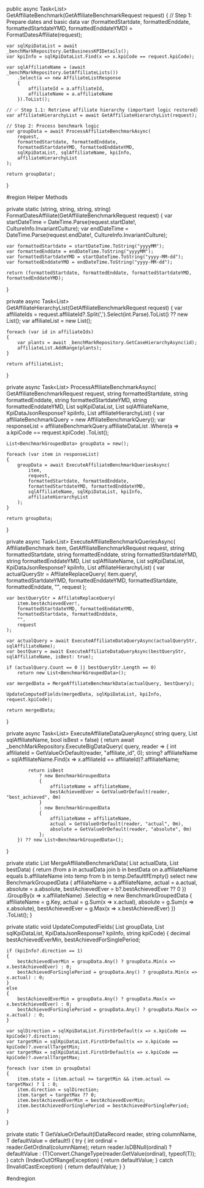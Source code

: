 public async Task<List<BenchmarkGroupedData>> GetAffiliateBenchmark(GetAffiliateBenchmarkRequest request)
{
    // Step 1: Prepare dates and basic data
    var (formattedStartdate, formattedEnddate, formattedStartdateYMD, formattedEnddateYMD) = FormatDatesAffiliate(request);

    var sqlKpiDataList = await _benchMarkRepository.GetBusinessKPIDetails();
    var kpiInfo = sqlKpiDataList.Find(x => x.kpiCode == request.kpiCode);

    var sqlAffiliateName = (await _benchMarkRepository.GetAffiliateLists())
        .Select(a => new AffiliateListResponse
        {
            affiliateId = a.affiliateId,
            affiliateName = a.affiliateName
        }).ToList();

    // ✅ Step 1.1: Retrieve affiliate hierarchy (important logic restored)
    var affiliateHierarchyList = await GetAffiliateHierarchyList(request);

    // Step 2: Process benchmark logic
    var groupData = await ProcessAffiliateBenchmarkAsync(
        request,
        formattedStartdate, formattedEnddate,
        formattedStartdateYMD, formattedEnddateYMD,
        sqlKpiDataList, sqlAffiliateName, kpiInfo,
        affiliateHierarchyList
    );

    return groupData!;
}

#region Helper Methods

private static (string, string, string, string) FormatDatesAffiliate(GetAffiliateBenchmarkRequest request)
{
    var startDateTime = DateTime.Parse(request.startDate!, CultureInfo.InvariantCulture);
    var endDateTime = DateTime.Parse(request.endDate!, CultureInfo.InvariantCulture);

    var formattedStartdate = startDateTime.ToString("yyyyMM");
    var formattedEnddate = endDateTime.ToString("yyyyMM");
    var formattedStartdateYMD = startDateTime.ToString("yyyy-MM-dd");
    var formattedEnddateYMD = endDateTime.ToString("yyyy-MM-dd");

    return (formattedStartdate, formattedEnddate, formattedStartdateYMD, formattedEnddateYMD);
}

private async Task<List<GetCaseHierarchyResponse>> GetAffiliateHierarchyList(GetAffiliateBenchmarkRequest request)
{
    var affiliateIds = request.affiliateId?.Split(',').Select(int.Parse).ToList() ?? new List<int>();
    var affiliateList = new List<GetCaseHierarchyResponse>();

    foreach (var id in affiliateIds)
    {
        var plants = await _benchMarkRepository.GetCaseHierarchyAsync(id);
        affiliateList.AddRange(plants);
    }

    return affiliateList;
}

private async Task<List<BenchmarkGroupedData>> ProcessAffiliateBenchmarkAsync(
    GetAffiliateBenchmarkRequest request,
    string formattedStartdate,
    string formattedEnddate,
    string formattedStartdateYMD,
    string formattedEnddateYMD,
    List<KpiDataJsonResponse> sqlKpiDataList,
    List<AffiliateListResponse> sqlAffiliateName,
    KpiDataJsonResponse? kpiInfo,
    List<GetCaseHierarchyResponse> affiliateHierarchyList)
{
    var affiliateBenchmarkQuery = new AffiliateBenchmarkQuery();
    var responseList = affiliateBenchmarkQuery.affiliateDataList
        .Where(a => a.kpiCode == request.kpiCode)
        .ToList();

    List<BenchmarkGroupedData> groupData = new();

    foreach (var item in responseList)
    {
        groupData = await ExecuteAffiliateBenchmarkQueriesAsync(
            item,
            request,
            formattedStartdate, formattedEnddate,
            formattedStartdateYMD, formattedEnddateYMD,
            sqlAffiliateName, sqlKpiDataList, kpiInfo,
            affiliateHierarchyList
        );
    }

    return groupData;
}

private async Task<List<BenchmarkGroupedData>> ExecuteAffiliateBenchmarkQueriesAsync(
    AffiliateBenchmark item,
    GetAffiliateBenchmarkRequest request,
    string formattedStartdate,
    string formattedEnddate,
    string formattedStartdateYMD,
    string formattedEnddateYMD,
    List<AffiliateListResponse> sqlAffiliateName,
    List<KpiDataJsonResponse> sqlKpiDataList,
    KpiDataJsonResponse? kpiInfo,
    List<GetCaseHierarchyResponse> affiliateHierarchyList)
{
    var actualQueryStr = AffilateReplaceQuery(
        item.query!,
        formattedStartdateYMD, formattedEnddateYMD,
        formattedStartdate, formattedEnddate,
        "",
        request
    );

    var bestQueryStr = AffilateReplaceQuery(
        item.bestAchievedEver!,
        formattedStartdateYMD, formattedEnddateYMD,
        formattedStartdate, formattedEnddate,
        "",
        request
    );

    var actualQuery = await ExecuteAffiliateDataQueryAsync(actualQueryStr, sqlAffiliateName);
    var bestQuery = await ExecuteAffiliateDataQueryAsync(bestQueryStr, sqlAffiliateName, isBest: true);

    if (actualQuery.Count == 0 || bestQueryStr.Length == 0)
        return new List<BenchmarkGroupedData>();

    var mergedData = MergeAffiliateBenchmarkData(actualQuery, bestQuery);

    UpdateComputedFields(mergedData, sqlKpiDataList, kpiInfo, request.kpiCode);

    return mergedData;
}

private async Task<List<BenchmarkGroupedData>> ExecuteAffiliateDataQueryAsync(
    string query,
    List<AffiliateListResponse> sqlAffiliateName,
    bool isBest = false)
{
    return await _benchMarkRepository.ExecuteBigDataQuery<BenchmarkGroupedData>(
        query,
        reader =>
        {
            int affiliateId = GetValueOrDefault(reader, "affiliate_id", 0);
            string? affiliateName = sqlAffiliateName.Find(x => x.affiliateId == affiliateId)?.affiliateName;

            return isBest
                ? new BenchmarkGroupedData
                {
                    affiliateName = affiliateName,
                    bestAchievedEver = GetValueOrDefault(reader, "best_achieved", 0m)
                }
                : new BenchmarkGroupedData
                {
                    affiliateName = affiliateName,
                    actual = GetValueOrDefault(reader, "actual", 0m),
                    absolute = GetValueOrDefault(reader, "absolute", 0m)
                };
        }) ?? new List<BenchmarkGroupedData>();
}

private static List<BenchmarkGroupedData> MergeAffiliateBenchmarkData(
    List<BenchmarkGroupedData> actualData,
    List<BenchmarkGroupedData> bestData)
{
    return (from a in actualData
            join b in bestData on a.affiliateName equals b.affiliateName into temp
            from b in temp.DefaultIfEmpty()
            select new BenchmarkGroupedData
            {
                affiliateName = a.affiliateName,
                actual = a.actual,
                absolute = a.absolute,
                bestAchievedEver = b?.bestAchievedEver ?? 0
            })
           .GroupBy(x => x.affiliateName)
           .Select(g => new BenchmarkGroupedData
           {
               affiliateName = g.Key,
               actual = g.Sum(x => x.actual),
               absolute = g.Sum(x => x.absolute),
               bestAchievedEver = g.Max(x => x.bestAchievedEver)
           })
           .ToList();
}

private static void UpdateComputedFields(
    List<BenchmarkGroupedData> groupData,
    List<KpiDataJsonResponse> sqlKpiDataList,
    KpiDataJsonResponse? kpiInfo,
    string kpiCode)
{
    decimal bestAchievedEverMin, bestAchievedForSinglePeriod;

    if (kpiInfo?.direction == 1)
    {
        bestAchievedEverMin = groupData.Any() ? groupData.Min(x => x.bestAchievedEver) : 0;
        bestAchievedForSinglePeriod = groupData.Any() ? groupData.Min(x => x.actual) : 0;
    }
    else
    {
        bestAchievedEverMin = groupData.Any() ? groupData.Max(x => x.bestAchievedEver) : 0;
        bestAchievedForSinglePeriod = groupData.Any() ? groupData.Max(x => x.actual) : 0;
    }

    var sqlDirection = sqlKpiDataList.FirstOrDefault(x => x.kpiCode == kpiCode)?.direction;
    var targetMin = sqlKpiDataList.FirstOrDefault(x => x.kpiCode == kpiCode)?.overallTargetMin;
    var targetMax = sqlKpiDataList.FirstOrDefault(x => x.kpiCode == kpiCode)?.overallTargetMax;

    foreach (var item in groupData)
    {
        item.state = (item.actual >= targetMin && item.actual <= targetMax) ? 1 : 0;
        item.direction = sqlDirection;
        item.target = targetMax ?? 0;
        item.bestAchievedEverMin = bestAchievedEverMin;
        item.bestAchievedForSinglePeriod = bestAchievedForSinglePeriod;
    }
}

private static T GetValueOrDefault<T>(IDataRecord reader, string columnName, T defaultValue = default!)
{
    try
    {
        int ordinal = reader.GetOrdinal(columnName);
        return reader.IsDBNull(ordinal) ? defaultValue : (T)Convert.ChangeType(reader.GetValue(ordinal), typeof(T));
    }
    catch (IndexOutOfRangeException)
    {
        return defaultValue;
    }
    catch (InvalidCastException)
    {
        return defaultValue;
    }
}

#endregion
